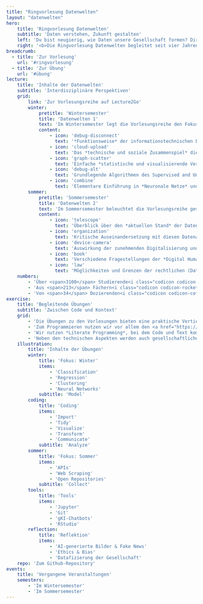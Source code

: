 ```yaml
---
title: "Ringvorlesung Datenwelten"
layout: "datenwelten"
hero:
    title: 'Ringvorlesung Datenwelten'
    subtitle: 'Daten verstehen, Zukunft gestalten'
    left: 'Du bist neugierig, wie Daten unsere Gesellschaft formen? Dir brummt der Kopf bei der Geschwindigkeit der aktuellen Entwicklungen? Dann komm in die Ringvorlesung Datenwelten!'
    right: '<b>Die Ringvorlesung Datenwelten begleitet seit vier Jahren über 3100 Studierende</b>. Das Programm richtet sich an Studierende aller Fächer und vermittelt Grundlagen der Digital- und Datenkompetenz sowie Vertrautheit im Umgang mit datengetriebenen Methoden. Um Digitalisierung und Datafizierung zu verstehen, werden technisch-praktisches Wissen und kritische Reflexion eng miteinander verknüpft und aus interdisziplinären Perspektiven beleuchtet.'
breadcrumb:
  - title: 'Zur Vorlesung'
    url: '#ringvorlesung'
  - title: 'Zur Übung'
    url: '#übung'
lecture:
    title: 'Inhalte der Datenwelten'
    subtitle: 'Interdisziplinäre Perspektiven'
    grid:
        link: 'Zur Vorlesungsreihe auf Lecture2Go'
        winter:
            pretitle: 'Wintersemester'
            title: 'Datenwelten 1'
            text: 'Im Wintersemester legt die Vorlesungsreihe den Fokus auf **Grundlagen von Statistik, Datenanalyse und Machine Learning** aus einer technischen Perspektive. Das **interdisziplinäre Team** setzt sich aus Dozierenden der Informatik und den Sozialwissenschaften zusammen.'
            content: 
                - icon: 'debug-disconnect'
                  text: '*Funktionsweise* der informationstechnischen Datenökosysteme, die in weiten Teilen unseren Alltag (mit-)gestalten'
                - icon: 'cloud-upload'
                  text: 'Das *technische und soziale Zusammenspiel* dieser Systeme bei der Erhebung, Aufbewahrung und Nutzung von Daten'
                - icon: 'graph-scatter'
                  text: 'Einfache *statistische und visualisierende Verfahren* zur explorativen Analyse von Daten'
                - icon: 'debug-alt'
                  text: 'Grundlegende Algorithmen des Supervised and Unsupervised *Machine Learning* (Classification, Regression, Clustering)'
                - icon: 'combine'
                  text: 'Elementare Einführung in *Neuronale Netze* und ihre Anwendungen in der Bild- und Textverarbeitung (Large Language Models)'
        sommer:
            pretitle: 'Sommersemester'
            title: 'Datenwelten 2'
            text: 'Im Sommersemester beleuchtet die Vorlesungsreihe gesellschaftliche, politische und wirtschaftliche Zusammenhänge der zunehmenden **Datafizierung und Digitalisierung** aus unterschiedlichen Perspektiven durch Dozierende **aller Fakultäten**.'
            content: 
                - icon: 'telescope'
                  text: 'Überblick über den *aktuellen Stand* der Datennutzung und -anwendung in verschiedenen gesellschaftlichen Bereichen wie Politik, Wissenschaft, Bildung und Wirtschaft'
                - icon: 'organization'
                  text: 'Kritische Auseinandersetzung mit diesen Datenanwendungen und ihren *gesellschaftlichen und ethischen Herausforderungen* wie Digital Divide, Bias & Diskriminierung'
                - icon: 'device-camera'
                  text: 'Auswirkung der zunehmenden Digitalisierung und Datafizierung auf die *politische Öffentlichkeit* und journalistische Arbeit'
                - icon: 'book'
                  text: 'Verschiedene Fragestellungen der *Digital Humanities* und deren Entwicklung im Kontext von Datafizierung und Artificial Intelligence'
                - icon: 'law'
                  text: 'Möglichkeiten und Grenzen der rechtlichen (Datenschutz) und technischen (IT-Sicherheit) *Regulierung* von Datennutzung und deren Konsequenzen'
    numbers:
        - 'Über <span>3100</span> Studierende<i class="codicon codicon-mortar-board"></i>'
        - 'Aus <span>213</span> Fächern<i class="codicon codicon-rocket"></i>'
        - 'Von <span>34</span> Dozierenden<i class="codicon codicon-coffee"></i>'
exercise:
    title: 'Begleitende Übungen'
    subtitle: 'Zwischen Code und Kontext'
    grid:
        - 'Die Übungen zu den Vorlesungen bieten eine praktische Vertiefung der Vorlesungsinhalte und eine Einführung in die *Datenanalyse mit R*. Sie richten sich an *alle Studierenden* der Universität Hamburg und sind so gestaltet, dass sie sowohl für Studierende mit als auch ohne Vorkenntnissen im Programmieren zugänglich sind.'
        - 'Zum Programmieren nutzen wir vor allem den <a href="https://code.min.uni-hamburg.de" target="_blank">Jupyter-Server der MIN-Fakultät</a>. Mit den *Jupyter Notebooks* können Studierende interaktiv programmieren und ihren Code direkt im eigenen Browser ausführen, ohne etwas installieren zu müssen. Das ermöglicht eine *flexible Arbeitsumgebung*, die sich gut für das Lernen und Experimentieren mit Datensätze eignet.'
        - 'Wir nutzen *Literate Programming*, bei dem Code und Text kombiniert werden. Dadurch können Studierende den Code nicht nur schreiben, sondern auch verstehen, verändern und dokumentieren. Die Übungen fördern den selbstständigen Kompetenzerwerb und vermitteln die technischen Grundlagen der Datenanalyse und des Machine Learning. Wir programmieren mit der Paketsammlung <a href="https://www.tidyverse.org/" target="_blank"><code>tidyverse</code></a>, welches einer einheitlichen Designphilosophie, Grammatik und Datenstrukturen folgt.'
        - 'Neben den technischen Aspekten werden auch gesellschaftliche Fragestellungen behandelt, um ein umfassendes Verständnis für die Auswirkungen von Digitalisierung und Datafizierung zu entwickeln. Die Übungen sind *interdisziplinär* angelegt und berücksichtigen verschiedene Perspektiven aus Informatik, Sozialwissenschaften und anderen Disziplinen.'
    illustration:
        title: 'Inhalte der Übungen'
        winter:
            title: 'Fokus: Winter'
            items:
                - 'Classification'
                - 'Regression'
                - 'Clustering'
                - 'Neural Networks'
            subtitle: 'Model'
        coding:
            title: 'Coding'
            items:
                - 'Import'
                - 'Tidy'
                - 'Visualize'
                - 'Transform'
                - 'Communicate'
            subtitle: 'Analyze'
        sommer:
            title: 'Fokus: Sommer'
            items:
                - 'APIs'
                - 'Web Scraping'
                - 'Open Repositories'
            subtitle: 'Collect'
        tools:
            title: 'Tools'
            items:
                - 'Jupyter'
                - 'Git'
                - 'gKI-Chatbots'
                - 'RStudio'
        reflection:
            title: 'Reflektion'
            items:
                - 'AI-generierte Bilder & Fake News'
                - 'Ethics & Bias'
                - 'Datafizierung der Gesellschaft'
    repo: 'Zum Github-Repository'
events:
    title: 'Vergangene Veranstaltungen'
    semesters:
        - 'Im Wintersemester'
        - 'Im Sommersemester'
---
```

